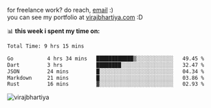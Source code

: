 for freelance work? do reach, [email](mailto:vlbhartiya@gmail.com) :)<br/>
you can see my portfolio at [virajbhartiya.com](https://virajbhartiya.com) :D

📊 **this week i spent my time on:**

<!--START_SECTION:waka-->

```txt
Total Time: 9 hrs 15 mins

Go           4 hrs 34 mins   ████████████▒░░░░░░░░░░░░   49.45 %
Dart         3 hrs           ████████░░░░░░░░░░░░░░░░░   32.47 %
JSON         24 mins         █░░░░░░░░░░░░░░░░░░░░░░░░   04.34 %
Markdown     21 mins         █░░░░░░░░░░░░░░░░░░░░░░░░   03.86 %
Rust         16 mins         ▓░░░░░░░░░░░░░░░░░░░░░░░░   02.93 %
```

<!--END_SECTION:waka-->

<p align="left"> <img src="https://komarev.com/ghpvc/?username=virajbhartiya&color=blue" alt="virajbhartiya" /> </p>
